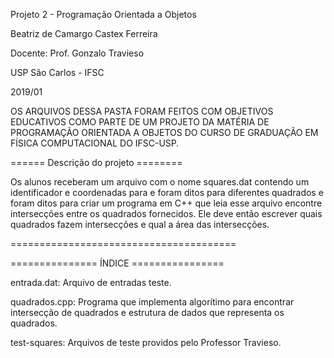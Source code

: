 Projeto 2 - Programação Orientada a Objetos

Beatriz de Camargo Castex Ferreira

Docente: Prof. Gonzalo Travieso

USP São Carlos - IFSC

2019/01

OS ARQUIVOS DESSA PASTA FORAM FEITOS COM OBJETIVOS EDUCATIVOS COMO PARTE DE UM
PROJETO DA MATÉRIA DE PROGRAMAÇÃO ORIENTADA A OBJETOS DO CURSO DE GRADUAÇÃO
EM FÍSICA COMPUTACIONAL DO IFSC-USP.

====== Descrição do projeto ========

Os alunos receberam um arquivo com o nome squares.dat contendo um identificador
e coordenadas para  e foram ditos para diferentes quadrados e foram ditos para
criar um programa em C++ que leia esse arquivo encontre intersecções entre
os quadrados fornecidos. Ele deve então escrever quais quadrados fazem
intersecções e qual a área das intersecções.

=======================================

=============== ÍNDICE ================

entrada.dat:
  Arquivo de entradas teste.


quadrados.cpp:
  Programa que implementa algorítimo para encontrar intersecção de quadrados
  e estrutura de dados que representa os quadrados.

test-squares:
  Arquivos de teste providos pelo Professor Travieso.
